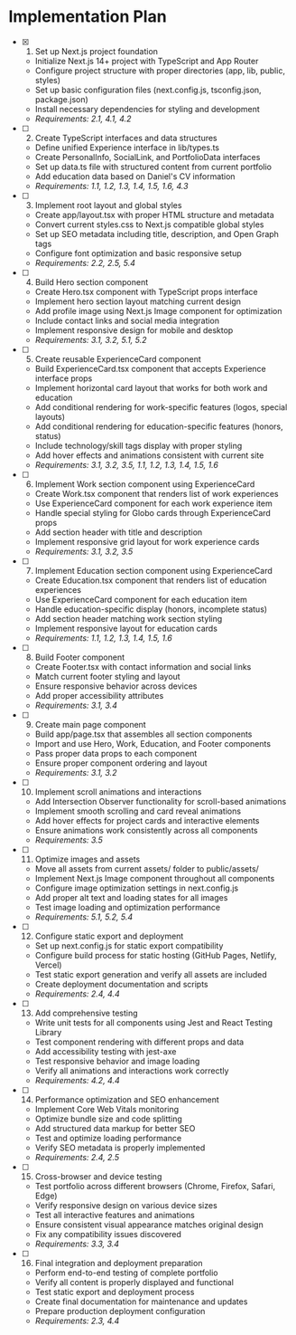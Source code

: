 # Implementation Plan

- [x] 1. Set up Next.js project foundation
  - Initialize Next.js 14+ project with TypeScript and App Router
  - Configure project structure with proper directories (app, lib, public, styles)
  - Set up basic configuration files (next.config.js, tsconfig.json, package.json)
  - Install necessary dependencies for styling and development
  - _Requirements: 2.1, 4.1, 4.2_

- [ ] 2. Create TypeScript interfaces and data structures
  - Define unified Experience interface in lib/types.ts
  - Create PersonalInfo, SocialLink, and PortfolioData interfaces
  - Set up data.ts file with structured content from current portfolio
  - Add education data based on Daniel's CV information
  - _Requirements: 1.1, 1.2, 1.3, 1.4, 1.5, 1.6, 4.3_

- [ ] 3. Implement root layout and global styles
  - Create app/layout.tsx with proper HTML structure and metadata
  - Convert current styles.css to Next.js compatible global styles
  - Set up SEO metadata including title, description, and Open Graph tags
  - Configure font optimization and basic responsive setup
  - _Requirements: 2.2, 2.5, 5.4_

- [ ] 4. Build Hero section component
  - Create Hero.tsx component with TypeScript props interface
  - Implement hero section layout matching current design
  - Add profile image using Next.js Image component for optimization
  - Include contact links and social media integration
  - Implement responsive design for mobile and desktop
  - _Requirements: 3.1, 3.2, 5.1, 5.2_

- [ ] 5. Create reusable ExperienceCard component
  - Build ExperienceCard.tsx component that accepts Experience interface props
  - Implement horizontal card layout that works for both work and education
  - Add conditional rendering for work-specific features (logos, special layouts)
  - Add conditional rendering for education-specific features (honors, status)
  - Include technology/skill tags display with proper styling
  - Add hover effects and animations consistent with current site
  - _Requirements: 3.1, 3.2, 3.5, 1.1, 1.2, 1.3, 1.4, 1.5, 1.6_

- [ ] 6. Implement Work section component using ExperienceCard
  - Create Work.tsx component that renders list of work experiences
  - Use ExperienceCard component for each work experience item
  - Handle special styling for Globo cards through ExperienceCard props
  - Add section header with title and description
  - Implement responsive grid layout for work experience cards
  - _Requirements: 3.1, 3.2, 3.5_

- [ ] 7. Implement Education section component using ExperienceCard
  - Create Education.tsx component that renders list of education experiences
  - Use ExperienceCard component for each education item
  - Handle education-specific display (honors, incomplete status)
  - Add section header matching work section styling
  - Implement responsive layout for education cards
  - _Requirements: 1.1, 1.2, 1.3, 1.4, 1.5, 1.6_

- [ ] 8. Build Footer component
  - Create Footer.tsx with contact information and social links
  - Match current footer styling and layout
  - Ensure responsive behavior across devices
  - Add proper accessibility attributes
  - _Requirements: 3.1, 3.4_

- [ ] 9. Create main page component
  - Build app/page.tsx that assembles all section components
  - Import and use Hero, Work, Education, and Footer components
  - Pass proper data props to each component
  - Ensure proper component ordering and layout
  - _Requirements: 3.1, 3.2_

- [ ] 10. Implement scroll animations and interactions
  - Add Intersection Observer functionality for scroll-based animations
  - Implement smooth scrolling and card reveal animations
  - Add hover effects for project cards and interactive elements
  - Ensure animations work consistently across all components
  - _Requirements: 3.5_

- [ ] 11. Optimize images and assets
  - Move all assets from current assets/ folder to public/assets/
  - Implement Next.js Image component throughout all components
  - Configure image optimization settings in next.config.js
  - Add proper alt text and loading states for all images
  - Test image loading and optimization performance
  - _Requirements: 5.1, 5.2, 5.4_

- [ ] 12. Configure static export and deployment
  - Set up next.config.js for static export compatibility
  - Configure build process for static hosting (GitHub Pages, Netlify, Vercel)
  - Test static export generation and verify all assets are included
  - Create deployment documentation and scripts
  - _Requirements: 2.4, 4.4_

- [ ] 13. Add comprehensive testing
  - Write unit tests for all components using Jest and React Testing Library
  - Test component rendering with different props and data
  - Add accessibility testing with jest-axe
  - Test responsive behavior and image loading
  - Verify all animations and interactions work correctly
  - _Requirements: 4.2, 4.4_

- [ ] 14. Performance optimization and SEO enhancement
  - Implement Core Web Vitals monitoring
  - Optimize bundle size and code splitting
  - Add structured data markup for better SEO
  - Test and optimize loading performance
  - Verify SEO metadata is properly implemented
  - _Requirements: 2.4, 2.5_

- [ ] 15. Cross-browser and device testing
  - Test portfolio across different browsers (Chrome, Firefox, Safari, Edge)
  - Verify responsive design on various device sizes
  - Test all interactive features and animations
  - Ensure consistent visual appearance matches original design
  - Fix any compatibility issues discovered
  - _Requirements: 3.3, 3.4_

- [ ] 16. Final integration and deployment preparation
  - Perform end-to-end testing of complete portfolio
  - Verify all content is properly displayed and functional
  - Test static export and deployment process
  - Create final documentation for maintenance and updates
  - Prepare production deployment configuration
  - _Requirements: 2.3, 4.4_